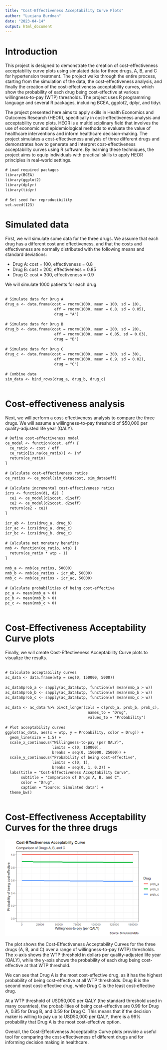 ```yaml
---
title: "Cost-Effectiveness Acceptability Curve Plots"
author: "Luciana Burdman"
date: "2023-04-14"
output: html_document
---
```


# Introduction

This project is designed to demonstrate the creation of cost-effectiveness acceptability curve plots using simulated data for three drugs, A, B, and C for hypertension treatment. The project walks through the entire process, starting from the simulation of the data, the cost-effectiveness analysis, and finally the creation of the cost-effectiveness acceptability curves, which show the probability of each drug being cost-effective at various willingness-to-pay (WTP) thresholds. The project uses R programming language and several R packages, including BCEA, ggplot2, dplyr, and tidyr.

The project presented here aims to apply skills in Health Economics and Outcomes Research (HEOR), specifically in cost-effectiveness analysis and acceptability curve plots. HEOR is a multidisciplinary field that involves the use of economic and epidemiological methods to evaluate the value of healthcare interventions and inform healthcare decision-making. The project simulates a cost-effectiveness analysis of three different drugs and demonstrates how to generate and interpret cost-effectiveness acceptability curves using R software. By learning these techniques, the project aims to equip individuals with practical skills to apply HEOR principles in real-world settings.


```{r}
# Load required packages
library(BCEA)
library(ggplot2)
library(dplyr)
library(tidyr)

# Set seed for reproducibility
set.seed(123)

```

# Simulated data

First, we will simulate some data for the three drugs. We assume that each drug has a different cost and effectiveness, and that the costs and effectiveness are normally distributed with the following means and standard deviations:

* Drug A: cost = 100, effectiveness = 0.8
* Drug B: cost = 200, effectiveness = 0.85
* Drug C: cost = 300, effectiveness = 0.9

We will simulate 1000 patients for each drug.

```{r}

# Simulate data for Drug A
drug_a <- data.frame(cost = rnorm(1000, mean = 100, sd = 10),
                      eff = rnorm(1000, mean = 0.8, sd = 0.05),
                      drug = "A")

# Simulate data for Drug B
drug_b <- data.frame(cost = rnorm(1000, mean = 200, sd = 20),
                      eff = rnorm(1000, mean = 0.85, sd = 0.03),
                      drug = "B")

# Simulate data for Drug C
drug_c <- data.frame(cost = rnorm(1000, mean = 300, sd = 30),
                      eff = rnorm(1000, mean = 0.9, sd = 0.02),
                      drug = "C")

# Combine data
sim_data <- bind_rows(drug_a, drug_b, drug_c)


```

# Cost-effectiveness analysis

Next, we will perform a cost-effectiveness analysis to compare the three drugs. We will assume a willingness-to-pay threshold of $50,000 per quality-adjusted life year (QALY).

```{r}
# Define cost-effectiveness model
ce_model <- function(cost, eff) {
  ce_ratio <- cost / eff
  ce_ratio[is.na(ce_ratio)] <- Inf
  return(ce_ratio)
}

# Calculate cost-effectiveness ratios
ce_ratios <- ce_model(sim_data$cost, sim_data$eff)

# Calculate incremental cost-effectiveness ratios
icrs <- function(d1, d2) {
  ce1 <- ce_model(d1$cost, d1$eff)
  ce2 <- ce_model(d2$cost, d2$eff)
  return(ce2 - ce1)
}

icr_ab <- icrs(drug_a, drug_b)
icr_ac <- icrs(drug_a, drug_c)
icr_bc <- icrs(drug_b, drug_c)

# Calculate net monetary benefits
nmb <- function(ce_ratio, wtp) {
  return(ce_ratio * wtp - 1)
}

nmb_a <- nmb(ce_ratios, 50000)
nmb_b <- nmb(ce_ratios - icr_ab, 50000)
nmb_c <- nmb(ce_ratios - icr_ac, 50000)

# Calculate probabilities of being cost-effective
pc_a <- mean(nmb_a > 0)
pc_b <- mean(nmb_b > 0)
pc_c <- mean(nmb_c > 0)


```


# Cost-Effectiveness Acceptability Curve plots

Finally, we will create Cost-Effectiveness Acceptability Curve plots to visualize the results.

```{r}

# Calculate acceptability curves
ac_data <- data.frame(wtp = seq(0, 150000, 5000))

ac_data$prob_a <- sapply(ac_data$wtp, function(w) mean(nmb_a > w))
ac_data$prob_b <- sapply(ac_data$wtp, function(w) mean(nmb_b > w))
ac_data$prob_c <- sapply(ac_data$wtp, function(w) mean(nmb_c > w))

ac_data <- ac_data %>% pivot_longer(cols = c(prob_a, prob_b, prob_c),
                                     names_to = "Drug",
                                     values_to = "Probability")

# Plot acceptability curves
ggplot(ac_data, aes(x = wtp, y = Probability, color = Drug)) +
  geom_line(size = 1.5) +
  scale_x_continuous("Willingness-to-pay (per QALY)",
                     limits = c(0, 150000),
                     breaks = seq(0, 150000, 25000)) +
  scale_y_continuous("Probability of being cost-effective",
                     limits = c(0, 1),
                     breaks = seq(0, 1, 0.2)) +
  labs(title = "Cost-Effectiveness Acceptability Curve",
       subtitle = "Comparison of Drugs A, B, and C",
       color = "Drug",
       caption = "Source: Simulated data") +
  theme_bw()


```

# Cost-Effectiveness Acceptability Curves for the three drugs

<img src="https://github.com/lucianaburdman/hypertension-treatment-three-different-drugs/blob/4d6a18f31ed636b03cbb4cd91308a223262577d1/Image1.png">

The plot shows the Cost-Effectiveness Acceptability Curves for the three drugs (A, B, and C) over a range of willingness-to-pay (WTP) thresholds. The x-axis shows the WTP threshold in dollars per quality-adjusted life year (QALY), while the y-axis shows the probability of each drug being cost-effective at that WTP threshold.

We can see that Drug A is the most cost-effective drug, as it has the highest probability of being cost-effective at all WTP thresholds. Drug B is the second most cost-effective drug, while Drug C is the least cost-effective drug.

At a WTP threshold of USD50,000 per QALY (the standard threshold used in many countries), the probabilities of being cost-effective are 0.99 for Drug A, 0.85 for Drug B, and 0.59 for Drug C. This means that if the decision maker is willing to pay up to USD50,000 per QALY, there is a 99% probability that Drug A is the most cost-effective option.

Overall, the Cost-Effectiveness Acceptability Curve plots provide a useful tool for comparing the cost-effectiveness of different drugs and for informing decision making in healthcare.
